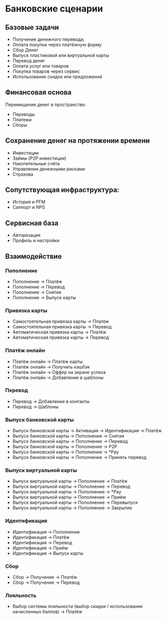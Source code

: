 # Банковские сценарии

## **Базовые задачи**

- Получение денежного перевода;
- Оплата покупки через платёжную форму
- Сбор Денег
- Выпуск пластиковой или виртуальной карты
- Перевод денег
- Оплата услуг или товаров
- Покупка товаров через сервис
- Использование скидок или предложений

## Финансовая основа

Перемещение денег в пространстве:

- Переводы
- Платежи
- Сборы

## Сохранение денег на протяжении времени

- Инвестиции
- Займы (P2P инвестиции)
- Накопительные счёта
- Управлении денежными рисками
- Страхова

## Сопутствующая инфраструктура:

- История и PFM
- Саппорт и NPS

## Сервисная база

- Авторизация
- Профиль и настройки

## Взаимодействие

### Пополнение

- Пополнение → Платёж
- Пополнение → Перевод
- Пополнение → Снятие
- Пополнение → Выпуск карты

### Привязка карты

- Самостоятельная привязка карты → Платёж
- Самостоятельная привязка карты → Перевод
- Автоматическая привязка карты → Платёж
- Автоматическая привязка карты → Перевод

### Платёж онлайн

- Платёж онлайн → Платёж карты
- Платёж онлайн → Получить кэшбэк
- Платёж онлайн → Оффер на экране успеха
- Платёж онлайн → Добавление в шаблоны

### Перевод

- Перевод → Добавление в контакты
- Перевод → Шаблоны

### Выпуск банковской карты

- Выпуск банковской карты → Активация → Идентификация → Платёж
- Выпуск банковской карты → Пополнение → Снятие
- Выпуск банковской карты → Пополнение → Перевод
- Выпуск банковской карты → Пополнение → P2P
- Выпуск банковской карты → Пополнение → *Pay
- Выпуск банковской карты → Пополнение → Принять перевод

### Выпуск виртуальной карты

- Выпуск виртуальной карты → Пополнение → Платёж
- Выпуск виртуальной карты → Пополнение → Перевод
- Выпуск виртуальной карты → Пополнение → *Pay
- Выпуск виртуальной карты → Пополнение → Приём
- Выпуск виртуальной карты → Пополнение → Перевыпуск
- Выпуск виртуальной карты → Пополнение → Закрытие

### Идентификация

- Идентификация → Пополнение
- Идентификация → Платёж
- Идентификация → Перевод
- Идентификация → Приём
- Идентификация → Выпуск карты

### Сбор

- Сбор → Получение → Платёж
- Сбор → Получение → Перевод

### Лояльность

- Выбор системы лояльности (выбор скидки / использование начисленных баллов) → Платёж